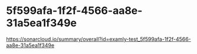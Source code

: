 # 5f599afa-1f2f-4566-aa8e-31a5ea1f349e
https://sonarcloud.io/summary/overall?id=examly-test_5f599afa-1f2f-4566-aa8e-31a5ea1f349e
